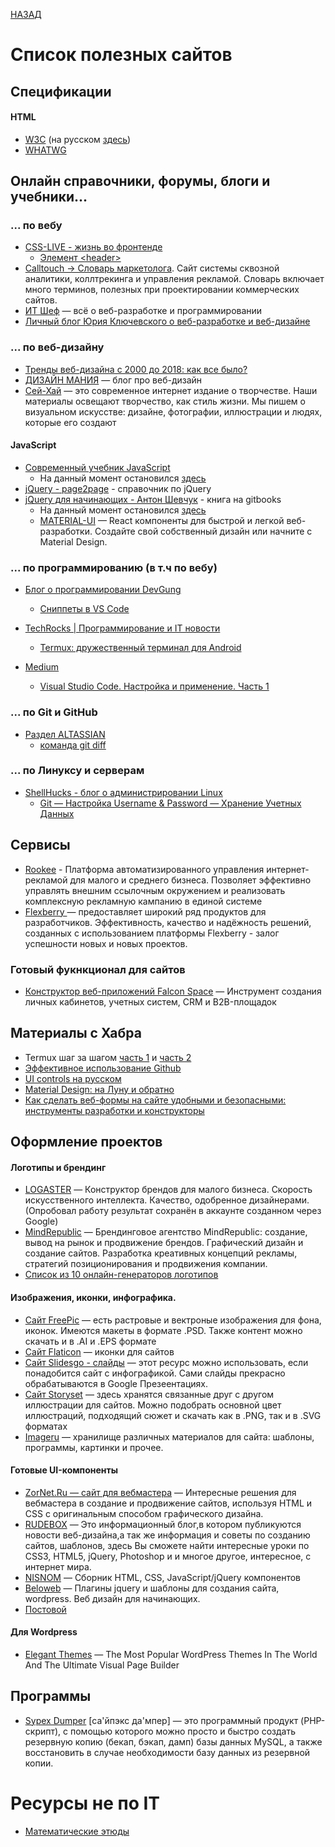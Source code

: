 [НАЗАД](README.md)
# Список полезных сайтов

## Спецификации

#### HTML

- [W3C](https://www.w3.org/) (на русском [здесь](https://w3c.org.ru/index.html))
- [WHATWG](https://html.spec.whatwg.org/)

## Онлайн справочники, форумы, блоги и учебники...

### ... по вебу

- [CSS-LIVE - жизнь во фронтенде](https://css-live.ru/)
  - [Элемент \<header\>](https://css-live.ru/articles/element-header.html)
- [Calltouch -> Словарь маркетолога](https://www.calltouch.ru/glossary/). Сайт системы сквозной аналитики, коллтрекинга и управления рекламой. Словарь включает много терминов, полезных при проектировании коммерческих сайтов.
- [ИТ Шеф](https://itchief.ru/) — всё о веб-разработке и программировании
- [Личный блог Юрия Ключевского о веб-разработке и веб-дизайне](http://rightblog.ru/)


### ... по веб-дизайну
- [Тренды веб-дизайна с 2000 до 2018: как все было?](https://www.plerdy.com/ru/blog/web-design-trends/)
- [ДИЗАЙН МАНИЯ](http://design-mania.ru/) — блог про веб-дизайн
- [Сей-Хай](https://say-hi.me/) —  это современное интернет издание о творчестве. Наши материалы освещают творчество, как стиль жизни. Мы пишем о визуальном искусстве: дизайне, фотографии, иллюстрации и людях, которые его создают

#### JavaScript
- [Современный учебник JavaScript](https://learn.javascript.ru/)
  - На данный момент остановился [здесь](https://learn.javascript.ru/alert-prompt-confirm)
- [jQuery - page2page](http://jquery.page2page.ru/index.php5/%D0%97%D0%B0%D0%B3%D0%BB%D0%B0%D0%B2%D0%BD%D0%B0%D1%8F_%D1%81%D1%82%D1%80%D0%B0%D0%BD%D0%B8%D1%86%D0%B0) - справочник по jQuery
- [jQuery для начинающих - Антон Шевчук](https://antonshevchuk.gitbooks.io/jquery-for-beginners/content/) - книга на gitbooks
  - На данный момент остановился [здесь](https://antonshevchuk.gitbooks.io/jquery-for-beginners/content/0_html_css_javascript/javascript-introduction.html)
  - [MATERIAL-UI](https://material-ui.com/ru/) — React компоненты для быстрой и легкой веб-разработки. Создайте свой собственный дизайн или начните с Material Design.


### ... по программированию (в т.ч по вебу)

- [Блог о программировании DevGung](https://dev-gang.ru/)
  - [Сниппеты в VS Code](https://dev-gang.ru/article/fragmenty-koda-vs-of3zdc2f54/)

- [TechRocks | Программирование и IT новости](https://techrocks.ru/)
  - [Termux: дружественный терминал для Android](https://techrocks.ru/2019/07/01/termux-android-friendly-terminal/)
- [Medium](https://medium.com/)
  - [Visual Studio Code. Настройка и применение. Часть 1](https://medium.com/@p1t1ch/visual-studio-code-%D0%BD%D0%B0%D1%81%D1%82%D1%80%D0%BE%D0%B9%D0%BA%D0%B0-%D0%B8-%D0%BF%D1%80%D0%B8%D0%BC%D0%B5%D0%BD%D0%B5%D0%BD%D0%B8%D0%B5-%D1%87%D0%B0%D1%81%D1%82%D1%8C-1-7f1a26806522#e589)

### ... по Git и GitHub

- [Раздел ALTASSIAN](https://www.atlassian.com/ru/git/tutorials)
  - [команда git diff](https://www.atlassian.com/ru/git/tutorials/saving-changes/git-diff)

### ... по Линуксу и серверам

- [ShellHucks - блог о администрировании Linux](https://www.shellhacks.com/ru/)
  - [Git — Настройка Username & Password — Хранение Учетных Данных](https://www.shellhacks.com/ru/git-config-username-password-store-credentials/)
  
## Сервисы
- [Rookee](https://wiki.rookee.ru/) - Платформа автоматизированного управления интернет-рекламой для малого и среднего бизнеса. Позволяет эффективно управлять внешним ссылочным окружением и реализовать комплексную рекламную кампанию в единой системе
- [Flexberry ](https://flexberry.github.io/ru/index.html) — предоставляет широкий ряд продуктов для разработчиков. Эффективность, качество и надёжность решений, созданных с использованием платформы Flexberry - залог успешности новых и новых проектов.

### Готовый фукнкционал для сайтов
- [Конструктор веб-приложений Falcon Space](https://falcon.web-automation.ru/) — Инструмент создания личных кабинетов, учетных систем, CRM и B2B-площадок

## Материалы с Хабра
- Termux шаг за шагом [часть 1](https://habr.com/ru/post/444950/) и [часть 2](https://habr.com/ru/post/445868/)
- [Эффективное использование Github](https://habr.com/ru/company/2gis/blog/306166/)
- [UI controls на русском](https://habr.com/ru/post/223929/)
- [Material Design: на Луну и обратно](https://habr.com/ru/company/redmadrobot/blog/252773/)
- [Как сделать веб-формы на сайте удобными и безопасными: инструменты разработки и конструкторы](https://habr.com/ru/company/netologyru/blog/454900/)

## Оформление проектов
#### Логотипы и брендинг
- [LOGASTER](https://www.logaster.ru/) — Конструктор брендов для малого бизнеса. Скорость искусственного интеллекта. Качество, одобренное дизайнерами. (Опробовал работу результат сохранён в аккаунте созданном через Google)
- [MindRepublic](https://mindrepublic.ru/) — Брендинговое агентство MindRepublic: создание, вывод на рынок и продвижение брендов. Графический дизайн и создание сайтов. Разработка креативных концепций рекламы, стратегий позиционирования и продвижения компании.
- [Список из 10 онлайн-генераторов логотипов](https://artismedia.by/blog/10-logo-generator/)

#### Изображения, иконки, инфографика.
- [Сайт FreePic](https://ru.freepik.com/home) — есть растровые и вектроные изображения для фона, иконок. Имеются макеты в формате .PSD. Также контент можно скачать и в .AI и .EPS формате
- [Сайт Flaticon](https://flaticon.com/) — иконки для сайтов
- [Сайт Slidesgo - слайды](https://slidesgo.com/) — этот ресурс можно использовать, если понадобится сайт с инфографикой. Сами слайды прекрасно обрабатываются в Google Презеентациях.
- [Сайт Storyset](https://storyset.com/) — здесь хранятся связанные друг с другом иллюстрации для сайтов. Можно подобрать основной цвет иллюстраций, подходящий сюжет и скачать как в .PNG, так и в .SVG форматах
- [Imageru](http://imageru.ru/) — хранилище различных материалов для сайта: шаблоны, программы, картинки и прочее.

#### Готовые UI-компоненты
- [ZorNet.Ru — сайт для вебмастера](http://zornet.ru/) — Интересные решения для вебмастера в создание и продвижение сайтов, используя HTML и CSS с оригинальным способом графического дизайна.
- [RUDEBOX](https://www.rudebox.org.ua/) — Это информационный блог,в котором публикуются новости веб-дизайна,а так же информация и советы по созданию сайтов, шаблонов, здесь Вы сможете найти интересные уроки по CSS3, HTML5, jQuery, Photoshop и и многое другое, интересное, с интернет мира.
- [NISNOM](https://nisnom.com/) — Сборник HTML, CSS, JavaScript/jQuery компонентов
- [Beloweb](http://beloweb.ru/) — Плагины jquery и шаблоны для создания сайта, wordpress. Веб дизайн для начинающих.
- [Постовой](https://postovoy.net/)

#### Для Wordpress
- [Elegant Themes](https://www.elegantthemes.com/) — The Most Popular WordPress Themes In The World And The Ultimate Visual Page Builder


## Программы
- [Sypex Dumper](https://sypex.net/ru/products/dumper/features/) [са'йпэкс да'мпер] — это программный продукт (PHP-скрипт), с помощью которого можно просто и быстро создать резервную копию (бекап, бэкап, дамп) базы данных MySQL, а также восстановить в случае необходимости базу данных из резервной копии.

# Ресурсы не по IT
- [Математические этюды](https://etudes.ru/)

